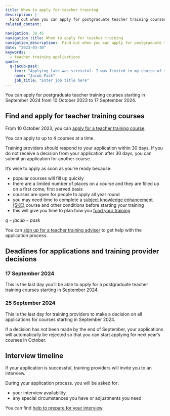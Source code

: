 ```yaml
---
title: When to apply for teacher training
description: |-
  Find out when you can apply for postgraduate teacher training courses, deadlines for submitting applications and how the interview process works.
related_content:
    
navigation: 30.45
navigation_title: When to apply for teacher training
navigation_description:  Find out when you can apply for postgraduate teacher training courses.
date: "2023-03-30"
keywords:
  - teacher training applications
quote:
  q-jacub-pask:
    text: "Applying late was stressful. I was limited in my choice of teacher training course provider, and I'd lost my GCSE certificates. I had to go back to my school and get new copies so I could confirm my place on the course and my student finance."
    name: "Jacob Pask"
    job_title: "Enter job title here"
---
```


You can apply for postgraduate teacher training courses starting in September 2024 from 10 October 2023 to 17 September 2024. 

## Find and apply for teacher training courses

From 10 October 2023, you can <a href="https://www.gov.uk/apply-for-teacher-training">apply for a teacher training course</a>.
 
You can apply to up to 4 courses at a time.  

Training providers should respond to your application within 30 days. If you do not receive a decision from your application after 30 days, you can submit an application for another course. 

It’s wise to apply as soon as you’re ready because: 
<ul>
<li> popular courses will fill up quickly </li>
<li>there are a limited number of places on a course and they are filled up on a first come, first served basis</li>  
<li>courses are open for people to apply all year round</li>  
<li>you may need time to complete a <a href="/how-to-apply-for-teacher-training/subject-knowledge-enhancement">subject knowledge enhancement (SKE)</a> course and other conditions before starting your training</li> 
<li>this will give you time to plan how you <a href="/funding-and-support ">fund your training</a></li>
</ul>

$q-jacub-pask$

You can <a href="/teacher-training-adviser/sign_up/identity">sign up for a teacher training adviser</a> to get help with the application process. 

## Deadlines for applications and training provider decisions 

### 17 September 2024 

This is the last day you’ll be able to apply for a postgraduate teacher training courses starting in September 2024.

### 25 September 2024 

This is the last day for training providers to make a decision on all applications for courses starting in September 2024. 

If a decision has not been made by the end of September, your applications will automatically be rejected so that you can start applying for next year’s courses in October. 

## Interview timeline 

If your application is successful, training providers will invite you to an interview.  

During your application process. you will be asked for: 
<ul> 
<li>your interview availability </li>
<li>any special circumstances you have or adjustments you need </li>
</ul>
You can find <a href="/how-to-apply-for-teacher-training/teacher-training-interview">help to prepare for your interview</a>. 

